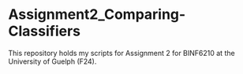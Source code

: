 # Assignment2_Comparing-Classifiers
This repository holds my scripts for Assignment 2 for BINF6210 at the University of Guelph (F24).
